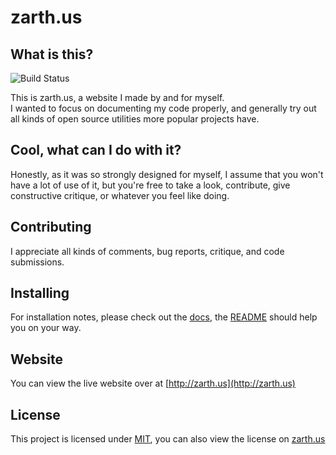 zarth.us
==========

## What is this?
![Build Status](https://travis-ci.org/Zarthus/zarth.us.svg?branch=develop)

This is zarth.us, a website I made by and for myself.  
I wanted to focus on documenting my code properly, and generally try out all kinds of open source utilities more popular projects have.

## Cool, what can I do with it?
Honestly, as it was so strongly designed for myself, I assume that you won't have a lot of use of it, but you're free to take a look, contribute, give constructive critique, or whatever you feel like doing.

## Contributing
I appreciate all kinds of comments, bug reports, critique, and code submissions.

## Installing
For installation notes, please check out the [docs](docs), the [README](docs/README.md) should help you on your way.

## Website
You can view the live website over at [http://zarth.us](http://zarth.us)

## License
This project is licensed under [MIT](LICENSE.md), you can also view the license on [zarth.us](http://zarth.us/licenses/zarth.us)
